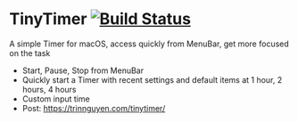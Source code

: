 # TinyTimer [![Build Status](https://travis-ci.com/trinnguyen/tinytimer.svg?branch=master)](https://travis-ci.com/trinnguyen/tinytimer)
A simple Timer for macOS, access quickly from MenuBar, get more focused on the task


- Start, Pause, Stop from MenuBar
- Quickly start a Timer with recent settings and default items at 1 hour, 2 hours, 4 hours
- Custom input time
- Post: https://trinnguyen.com/tinytimer/
